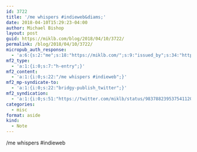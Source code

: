 ```yaml
---
id: 3722
title: '/me whispers #indieweb&diams;'
date: 2018-04-10T15:29:23-04:00
author: Michael Bishop
layout: post
guid: https://miklb.com/blog/2018/04/10/3722/
permalink: /blog/2018/04/10/3722/
micropub_auth_response:
  - 'a:6:{s:2:"me";s:18:"https://miklb.com/";s:9:"issued_by";s:34:"https://tokens.indieauth.com/token";s:9:"client_id";s:21:"https://quill.p3k.io/";s:9:"issued_at";i:1515785966;s:5:"scope";s:13:"create update";s:5:"nonce";i:1033266350;}'
mf2_type:
  - 'a:1:{i:0;s:7:"h-entry";}'
mf2_content:
  - 'a:1:{i:0;s:22:"/me whispers #indieweb";}'
mf2_mp-syndicate-to:
  - 'a:1:{i:0;s:22:"bridgy-publish_twitter";}'
mf2_syndication:
  - 'a:1:{i:0;s:51:"https://twitter.com/miklb/status/983788239537541120";}'
categories:
  - misc
format: aside
kind:
  - Note
---
```

/me whispers #indieweb